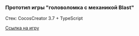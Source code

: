 ### Прототип игры "головоломка с механикой Blast"

Стек: CocosCreator 3.7 + TypeScript

[Ссылка на игру](https://titova-v.github.io/testGame/)
